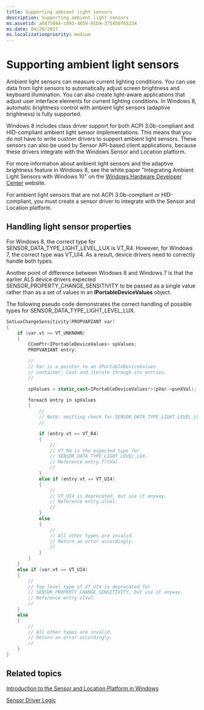 ```yaml
---
title: Supporting ambient light sensors
description: Supporting ambient light sensors
ms.assetid: a0875084-c093-4659-91b9-375450f65234
ms.date: 04/20/2017
ms.localizationpriority: medium
---
```


# Supporting ambient light sensors

Ambient light sensors can measure current lighting conditions. You can use data from light sensors to automatically adjust screen brightness and keyboard illumination. You can also create light-aware applications that adjust user interface elements for current lighting conditions. In Windows 8, automatic brightness control with ambient light sensors (adaptive brightness) is fully supported.

Windows 8 includes class driver support for both ACPI 3.0b-compliant and HID-compliant ambient light sensor implementations. This means that you do not have to write custom drivers to support ambient light sensors. These sensors can also be used by Sensor API-based client applications, because these drivers integrate with the Windows Sensor and Location platform.

For more information about ambient light sensors and the adaptive brightness feature in Windows 8, see the white paper "Integrating Ambient Light Sensors with Windows 10" on the [Windows Hardware Developer Center](/windows-hardware/design/whitepapers/integrating-ambient-light-sensors-with-computers-running-windows-10-creators-update) website.

For ambient light sensors that are not ACPI 3.0b-compliant or HID-compliant, you must create a sensor driver to integrate with the Sensor and Location platform.

## Handling light sensor properties

For Windows 8, the correct type for SENSOR\_DATA\_TYPE\_LIGHT\_LEVEL\_LUX is VT\_R4. However, for Windows 7, the correct type was VT\_UI4. As a result, device drivers need to correctly handle both types.

Another point of difference between Windows 8 and Windows 7 is that the earlier ALS device drivers expected SENSOR\_PROPERTY\_CHANGE\_SENSITIVITY to be passed as a single value rather than as a set of values in an **IPortableDeviceValues** object.

The following pseudo code demonstrates the correct handling of possible types for SENSOR\_DATA\_TYPE\_LIGHT\_LEVEL\_LUX.

```cpp
SetLuxChangeSensitivity(PROPVARIANT var)
{
    if (var.vt == VT_UNKNOWN)
    {
        CComPtr<IPortableDeviceValues> spValues;
        PROPVARIANT entry;

        //
        // Var is a pointer to an IPortableDeviceValues
        // container. Cast and iterate through its entries.
        //

        spValues = static_cast<IPortableDeviceValues*>(pVar->punkVal);

        foreach entry in spValues
        {
            //
            // Note: omitting check for SENSOR_DATA_TYPE_LIGHT_LEVEL_LUX key
            //

            if (entry.vt == VT_R4)
            {
                //
                // VT_R4 is the expected type for
                // SENSOR_DATA_TYPE_LIGHT_LEVEL_LUX.
                // Reference entry.fltVal.
                //
            }
            else if (entry.vt == VT_UI4)
            {
                //
                // VT_UI4 is deprecated, but use it anyway.
                // Reference entry.ulVal.
                //
            }
            else
            {
                //
                // All other types are invalid.
                // Return an error accordingly.
                //
            }
        }
    }
    else if (var.vt == VT_UI4)
    {
        //
        // Top level type of VT_UI4 is deprecated for
        // SENSOR_PROPERTY_CHANGE_SENSITIVITY, but use it anyway.
        // Reference entry.ulVal.
        //
    }
    else
    {
        //
        // All other types are invalid.
        // Return an error accordingly.
        //
    }
}
```

## Related topics

[Introduction to the Sensor and Location Platform in Windows](./index.md)

[Sensor Driver Logic](./driver-logic--pseudo-code-.md)
